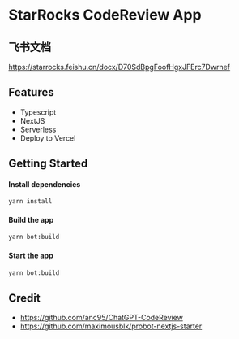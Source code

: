 # StarRocks CodeReview App

## 飞书文档

<https://starrocks.feishu.cn/docx/D70SdBpgFoofHgxJFErc7Dwrnef>

## Features

- Typescript
- NextJS
- Serverless
- Deploy to Vercel

## Getting Started

#### Install dependencies
```sh
yarn install
```

#### Build the app
```sh
yarn bot:build
```

#### Start the app
```sh
yarn bot:build
```

## Credit

- <https://github.com/anc95/ChatGPT-CodeReview>
- <https://github.com/maximousblk/probot-nextjs-starter>
